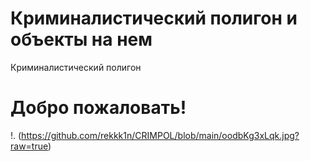 # Криминалистический полигон и объекты на нем
Криминалистический полигон 
# Добро пожаловать! 
!. (https://github.com/rekkk1n/CRIMPOL/blob/main/oodbKg3xLqk.jpg?raw=true)
